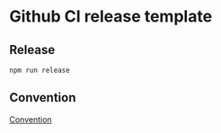 # Github CI release template

## Release

```
npm run release
```

## Convention
[Convention](https://www.conventionalcommits.org/en/v1.0.0/#examples)
